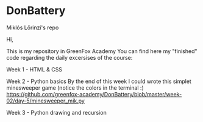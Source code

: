 # DonBattery
Miklós Lőrinzi's repo

Hi,

This is my repository in GreenFox Academy
You can find here my "finished" code regarding the daily excersises of the course:

Week 1 - HTML & CSS

Week 2 - Python basics
  By the end of this week I could wrote this simplet minesweeper game (notice the colors in the terminal :)
  https://github.com/greenfox-academy/DonBattery/blob/master/week-02/day-5/minesweeper_mik.py

Week 3 - Python drawing and recursion
